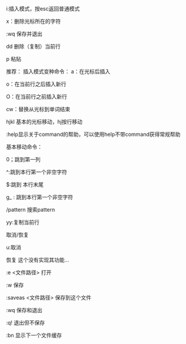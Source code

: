 
i:插入模式，按esc返回普通模式   

x：删除光标所在的字符  

:wq 保存并退出  

dd 删除（复制）当前行  

p 粘贴  



推荐：
插入模式变种命令：
a：在光标后插入  

o：在当前行之后插入新行  

O：在当前行之前插入新行  

cw：替换从光标到单词结束  



hjkl 基本的光标移动，hj按行移动  

:help<command>显示关于command的帮助，可以使用help不带command获得常规帮助  



基本移动命令：  

0；跳到第一列  

^:跳到本行第一个非空字符  

$:跳到 本行末尾  

g_ : 跳到本行第一个非空字符  

/pattern 搜索pattern  

yy:复制当前行  


取消/恢复  

u:取消  

<C-r> 恢复 这个没有实现其功能...  


:e <文件路径> 打开  

:w 保存  


:saveas <文件路径>  保存到这个文件  

:wq  保存和退出  

:q! 退出但不保存  

:bn  显示下一个文件缓存  







